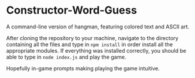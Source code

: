 # Constructor-Word-Guess
A command-line version of hangman, featuring colored text and ASCII art.

After cloning the repository to your machine, navigate to the directory containing all the files and type in `npm install` in order install all the appropriate modules. If everything was installed correctly, you should be able to type in `node index.js` and play the game.

Hopefully in-game prompts making playing the game intuitive.